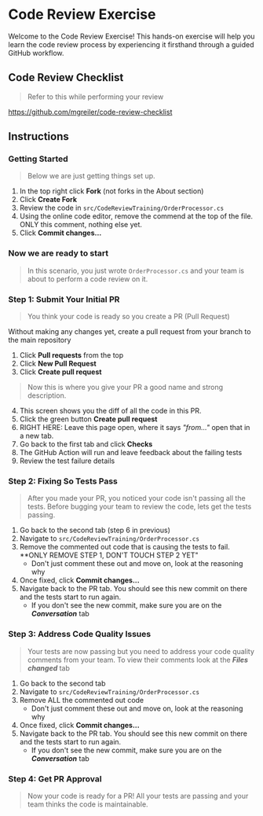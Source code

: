 # Code Review Exercise

Welcome to the Code Review Exercise! This hands-on exercise will help you learn the code review process by experiencing it firsthand through a guided GitHub workflow.

## Code Review Checklist

> Refer to this while performing your review

https://github.com/mgreiler/code-review-checklist

## Instructions

### Getting Started

> Below we are just getting things set up.

1. In the top right click **Fork** (not forks in the About section)
2. Click **Create Fork**
3. Review the code in `src/CodeReviewTraining/OrderProcessor.cs`
4. Using the online code editor, remove the commend at the top of the file. ONLY this comment, nothing else yet.
5. Click **Commit changes...**

### Now we are ready to start

> In this scenario, you just wrote `OrderProcessor.cs` and your team is about to perform a code review on it.

### Step 1: Submit Your Initial PR

> You think your code is ready so you create a PR (Pull Request)

Without making any changes yet, create a pull request from your branch to the main repository
1. Click **Pull requests** from the top
2. Click **New Pull Request**
3. Click **Create pull request**
> Now this is where you give your PR a good name and strong description.
4. This screen shows you the diff of all the code in this PR.
5. Click the green button **Create pull request**
6. RIGHT HERE: Leave this page open, where it says _"from..."_ open that in a new tab.
7. Go back to the first tab and click **Checks**
8. The GitHub Action will run and leave feedback about the failing tests
9. Review the test failure details

### Step 2: Fixing So Tests Pass

> After you made your PR, you noticed your code isn't passing all the tests. Before bugging your team to review the code, lets get the tests passing.

1. Go back to the second tab (step 6 in previous)
2. Navigate to `src/CodeReviewTraining/OrderProcessor.cs`
3. Remove the commented out code that is causing the tests to fail. **ONLY REMOVE STEP 1, DON'T TOUCH STEP 2 YET"
    - Don't just comment these out and move on, look at the reasoning why
4. Once fixed, click **Commit changes...**
5. Navigate back to the PR tab. You should see this new commit on there and the tests start to run again.
    - If you don't see the new commit, make sure you are on the _**Conversation**_ tab

### Step 3: Address Code Quality Issues

> Your tests are now passing but you need to address your code quality comments from your team. To view their comments look at the _**Files changed**_ tab

1. Go back to the second tab
2. Navigate to `src/CodeReviewTraining/OrderProcessor.cs`
3. Remove ALL the commented out code
    - Don't just comment these out and move on, look at the reasoning why
4. Once fixed, click **Commit changes...**
5. Navigate back to the PR tab. You should see this new commit on there and the tests start to run again.
    - If you don't see the new commit, make sure you are on the _**Conversation**_ tab

### Step 4: Get PR Approval

> Now your code is ready for a PR! All your tests are passing and your team thinks the code is maintainable.